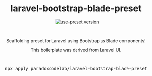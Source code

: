 <p align="center">
  <h1 align="center">laravel-bootstrap-blade-preset</h1>
  <p align="center">
    &nbsp;
    <a href="https://www.npmjs.com/package/use-preset">
      <img alt="use-preset version" src="https://img.shields.io/npm/v/use-preset?color=32c854&style=flat-square&label=use-preset">
    </a>
  </p>
  <br />
  <p align="center">
    Scaffolding preset for Laravel using Bootstrap as Blade components!
  </p>

  <p align="center">
    This boilerplate was derived from Laravel UI.
  <p>
  <br />
  <pre align="center">npx apply paradoxcodelab/laravel-bootstrap-blade-preset</pre>
  &nbsp;
<p>
